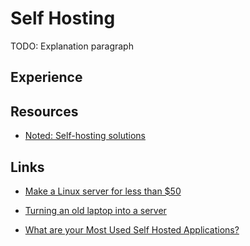 # Self Hosting

TODO: Explanation paragraph

## Experience

## Resources

- [Noted: Self-hosting solutions](https://noted.lol/)

## Links

- [Make a Linux server for less than $50](https://dev.to/xenoxdev/make-a-linux-dev-server-for-less-than-50life--3gc7)

- [Turning an old laptop into a server](https://dev.to/jayesh_w/this-is-how-i-turned-my-old-laptop-into-a-server-1elf)

- [What are your Most Used Self Hosted Applications?](https://noted.lol/what-are-your-most-used-self-hosted-applications/)

